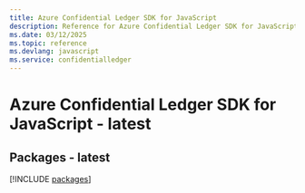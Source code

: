 ```yaml
---
title: Azure Confidential Ledger SDK for JavaScript
description: Reference for Azure Confidential Ledger SDK for JavaScript
ms.date: 03/12/2025
ms.topic: reference
ms.devlang: javascript
ms.service: confidentialledger
---
```

# Azure Confidential Ledger SDK for JavaScript - latest
## Packages - latest
[!INCLUDE [packages](confidential-ledger-index.md)]